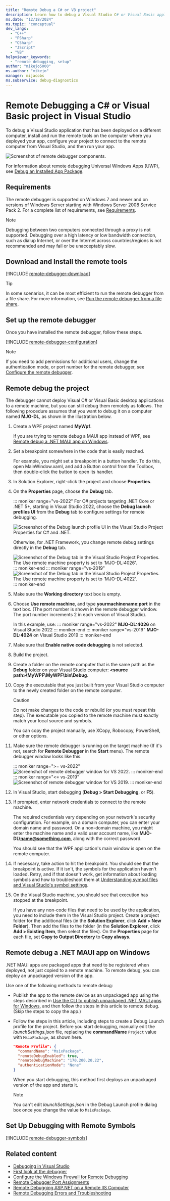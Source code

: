 ```yaml
---
title: "Remote Debug a C# or VB project"
description: Learn how to debug a Visual Studio C# or Visual Basic application from a remote computer by following these step-by-step instructions.
ms.date: "12/18/2024"
ms.topic: "conceptual"
dev_langs:
  - "C++"
  - "FSharp"
  - "CSharp"
  - "JScript"
  - "VB"
helpviewer_keywords:
  - "remote debugging, setup"
author: "mikejo5000"
ms.author: "mikejo"
manager: mijacobs
ms.subservice: debug-diagnostics
---
```

# Remote Debugging a C# or Visual Basic project in Visual Studio

To debug a Visual Studio application that has been deployed on a different computer, install and run the remote tools on the computer where you deployed your app, configure your project to connect to the remote computer from Visual Studio, and then run your app.

![Screenshot of remote debugger components.](../debugger/media/remote-debugger-client-apps.png "Remote_debugger_components")

For information about remote debugging Universal Windows Apps (UWP), see [Debug an Installed App Package](debug-installed-app-package.md).

## Requirements

The remote debugger is supported on Windows 7 and newer and on versions of Windows Server starting with Windows Server 2008 Service Pack 2. For a complete list of requirements, see [Requirements](../debugger/remote-debugging.md#requirements_msvsmon).

> [!NOTE]
> Debugging between two computers connected through a proxy is not supported. Debugging over a high latency or low bandwidth connection, such as dialup Internet, or over the Internet across countries/regions is not recommended and may fail or be unacceptably slow.

## Download and Install the remote tools

[!INCLUDE [remote-debugger-download](../debugger/includes/remote-debugger-download.md)]

> [!TIP]
> In some scenarios, it can be most efficient to run the remote debugger from a file share. For more information, see [Run the remote debugger from a file share](../debugger/remote-debugging.md#fileshare_msvsmon).

## <a name="BKMK_setup"></a> Set up the remote debugger

Once you have installed the remote debugger, follow these steps.

[!INCLUDE [remote-debugger-configuration](../debugger/includes/remote-debugger-configuration.md)]

> [!NOTE]
> If you need to add permissions for additional users, change the authentication mode, or port number for the remote debugger, see [Configure the remote debugger](../debugger/remote-debugging.md#configure_msvsmon).

## <a name="remote_csharp"></a> Remote debug the project

The debugger cannot deploy Visual C# or Visual Basic desktop applications to a remote machine, but you can still debug them remotely as follows. The following procedure assumes that you want to debug it on a computer named **MJO-DL**, as shown in the illustration below.

1. Create a WPF project named **MyWpf**.

   If you are trying to remote debug a MAUI app instead of WPF, see [Remote debug a .NET MAUI app on Windows](#remote-debug-a-net-maui-app-on-windows).

2. Set a breakpoint somewhere in the code that is easily reached.

    For example, you might set a breakpoint in a button handler. To do this, open MainWindow.xaml, and add a Button control from the Toolbox, then double-click the button to open its handler.

3. In Solution Explorer, right-click the project and choose **Properties**.

4. On the **Properties** page, choose the **Debug** tab.

    ::: moniker range="vs-2022"
    For C# projects targeting .NET Core or .NET 5+, starting in Visual Studio 2022, choose the **Debug launch profiles UI** from the **Debug** tab to configure settings for remote debugging.

    ![Screenshot of the Debug launch profile UI in the Visual Studio Project Properties for C# and .NET.](../debugger/media/vs-2022/remote-debugger-csharp-launch-profile.png)

    Otherwise, for .NET Framework, you change remote debug settings directly in the **Debug** tab.

    ![Screenshot of the Debug tab in the Visual Studio Project Properties. The Use remote machine property is set to 'MJO-DL:4026'.](../debugger/media/vs-2022/remote-debugger-csharp.png)
    ::: moniker-end
    ::: moniker range="vs-2019"
    ![Screenshot of the Debug tab in the Visual Studio Project Properties. The Use remote machine property is set to 'MJO-DL:4022'.](../debugger/media/remotedebuggercsharp.png)
    ::: moniker-end

5. Make sure the **Working directory** text box is empty.

6. Choose **Use remote machine**, and type **yourmachinename:port** in the text box. (The port number is shown in the remote debugger window. The port number increments 2 in each version of Visual Studio).

    In this example, use:
    ::: moniker range="vs-2022"
    **MJO-DL:4026** on Visual Studio 2022
    ::: moniker-end
    ::: moniker range="vs-2019"
    **MJO-DL:4024** on Visual Studio 2019
    ::: moniker-end

7. Make sure that **Enable native code debugging** is not selected.

8. Build the project.

9. Create a folder on the remote computer that is the same path as the **Debug** folder on your Visual Studio computer: **\<source path>\MyWPF\MyWPF\bin\Debug**.

10. Copy the executable that you just built from your Visual Studio computer to the newly created folder on the remote computer.

    > [!CAUTION]
    > Do not make changes to the code or rebuild (or you must repeat this step). The executable you copied to the remote machine must exactly match your local source and symbols.

    You can copy the project manually, use XCopy, Robocopy, PowerShell, or other options.

11. Make sure the remote debugger is running on the target machine (If it's not, search for **Remote Debugger** in the **Start** menu). The remote debugger window looks like this.

    ::: moniker range=">= vs-2022"
    ![Screenshot of remote debugger window for VS 2022.](../debugger/media/vs-2022/remote-debugger-window.png "Remote Debugger window")
    ::: moniker-end
    ::: moniker range="<= vs-2019"
    ![Screenshot of remote debugger window for VS 2019.](../debugger/media/remotedebuggerwindow.png "Remote Debugger window")
    ::: moniker-end

12. In Visual Studio, start debugging (**Debug > Start Debugging**, or **F5**).

13. If prompted, enter network credentials to connect to the remote machine.

     The required credentials vary depending on your network's security configuration. For example, on a domain computer, you can  enter your domain name and password. On a non-domain machine, you might enter the machine name and a valid user account name, like <strong>MJO-DL\name@something.com</strong>, along with the correct password.

     You should see that the WPF application's main window is open on the remote computer.

14. If necessary, take action to hit the breakpoint. You should see that the breakpoint is active. If it isn't, the symbols for the application haven't loaded. Retry, and if that doesn't work, get information about loading symbols and how to troubleshoot them at [Understanding symbol files and Visual Studio's symbol settings](https://devblogs.microsoft.com/devops/understanding-symbol-files-and-visual-studios-symbol-settings/).

15. On the Visual Studio machine, you should see that execution has stopped at the breakpoint.

    If you have any non-code files that need to be used by the application, you need to include them in the Visual Studio project. Create a project folder for the additional files (in the **Solution Explorer**, click **Add > New Folder**). Then add the files to the folder (in the **Solution Explorer**, click **Add > Existing Item**, then select the files). On the **Properties** page for each file, set **Copy to Output Directory** to **Copy always**.

## Remote debug a .NET MAUI app on Windows

.NET MAUI apps are packaged apps that need to be registered when deployed, not just copied to a remote machine. To remote debug, you can deploy an unpackaged version of the app.

Use one of the following methods to remote debug:

- Publish the app to the remote device as an unpackaged app using the steps described in [Use the CLI to publish unpackaged .NET MAUI apps for Windows](/dotnet/maui/windows/deployment/publish-unpackaged-cli), and then follow the steps in this article to remote debug. (Skip the steps to copy the app.)

- Follow the steps in this article, including steps to create a Debug Launch profile for the project. Before you start debugging, manually edit the *launchSettings.json* file, replacing the **commandName** `Project` value with `MsixPackage`, as shown here.

  ```json
  "Remote Profile": {
    "commandName": "MsixPackage",
    "remoteDebugEnabled": true,
    "remoteDebugMachine": "170.200.20.22",
    "authenticationMode": "None"
  }
  ```

  When you start debugging, this method first deploys an unpackaged version of the app and starts it.

  > [!NOTE]
  > You can't edit *launchSettings.json* in the Debug Launch profile dialog box once you change the value to `MsixPackage`.

## Set Up Debugging with Remote Symbols

[!INCLUDE [remote-debugger-symbols](../debugger/includes/remote-debugger-symbols.md)]

## Related content

- [Debugging in Visual Studio](../debugger/index.yml)
- [First look at the debugger](../debugger/debugger-feature-tour.md)
- [Configure the Windows Firewall for Remote Debugging](../debugger/configure-the-windows-firewall-for-remote-debugging.md)
- [Remote Debugger Port Assignments](../debugger/remote-debugger-port-assignments.md)
- [Remote Debugging ASP.NET on a Remote IIS Computer](../debugger/remote-debugging-aspnet-on-a-remote-iis-computer.md)
- [Remote Debugging Errors and Troubleshooting](../debugger/remote-debugging-errors-and-troubleshooting.md)
